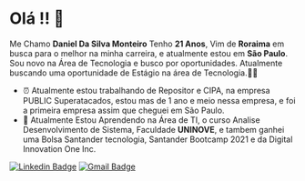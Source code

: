 # Olá !! 🙂

Me Chamo **Daniel Da Silva Monteiro** Tenho **21 Anos**, Vim de **Roraima** em busca para o melhor na minha carreira, e atualmente estou em **São Paulo**. Sou novo na Área de Tecnologia e busco por oportunidades. Atualmente buscando uma oportunidade de Estágio na área de Tecnologia.🎯🔎

- ⏰ Atualmente estou trabalhando de Repositor e CIPA, na empresa PUBLIC Superatacados, estou mas de 1 ano e meio nessa empresa, e foi a primeira empresa assim que cheguei em São Paulo.
- 🔎 Atualmente Estou Aprendendo na  Área de TI, o curso Analise Desenvolvimento de Sistema, Faculdade **UNINOVE**, e tambem ganhei uma Bolsa Santander tecnologia, Santander Bootcamp 2021 e da Digital Innovation One Inc.

 [![Linkedin Badge](https://img.shields.io/badge/-Daniel%20Monteiro-6633cc?style=flat-square&logo=Linkedin&logoColor=white&link=https://www.linkedin.com/in/daniel-monteiro-910182207//)](https://www.linkedin.com/in/daniel-monteiro-910182207/) 
[![Gmail Badge](https://img.shields.io/badge/-danielmontcosta55@Gmail.com-6633cc?style=flat-square&logo=Gmail&logoColor=white&link=mailto:danielmontcosta55@gmail.com)](mailto:danielmontcosta55@gmail.com)
